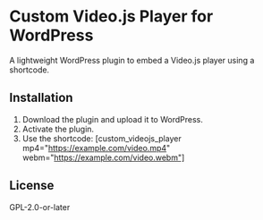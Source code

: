 # Custom Video.js Player for WordPress
A lightweight WordPress plugin to embed a Video.js player using a shortcode.

## Installation
1. Download the plugin and upload it to WordPress.
2. Activate the plugin.
3. Use the shortcode: [custom_videojs_player mp4="https://example.com/video.mp4" webm="https://example.com/video.webm"]

## License
GPL-2.0-or-later
